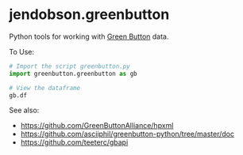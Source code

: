 # jendobson.greenbutton
Python tools for working with [Green Button](http://www.greenbuttondata.org "The Green Button") data.

To Use:

```python
# Import the script greenbutton.py
import greenbutton.greenbutton as gb

# View the dataframe
gb.df
```

See also:
* https://github.com/GreenButtonAlliance/hpxml
* https://github.com/asciiphil/greenbutton-python/tree/master/doc
* https://github.com/teeterc/gbapi

